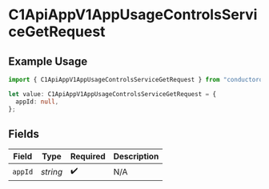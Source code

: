 # C1ApiAppV1AppUsageControlsServiceGetRequest

## Example Usage

```typescript
import { C1ApiAppV1AppUsageControlsServiceGetRequest } from "conductorone-sdk-typescript/sdk/models/operations";

let value: C1ApiAppV1AppUsageControlsServiceGetRequest = {
  appId: null,
};
```

## Fields

| Field              | Type               | Required           | Description        |
| ------------------ | ------------------ | ------------------ | ------------------ |
| `appId`            | *string*           | :heavy_check_mark: | N/A                |